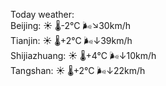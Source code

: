Today weather:  
Beijing: ☀️   🌡️-2°C 🌬️↘30km/h  
Tianjin: ☀️   🌡️+2°C 🌬️↓39km/h  
Shijiazhuang: ☀️   🌡️+4°C 🌬️↓10km/h  
Tangshan: ☀️   🌡️+2°C 🌬️↓22km/h  
